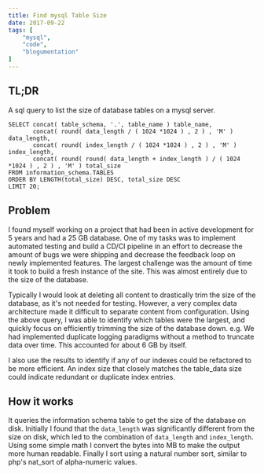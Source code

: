 ```yaml
---
title: Find mysql Table Size
date: 2017-09-22
tags: [
    "mysql",
    "code",
    "blogumentation"
]
---
```


## TL;DR
A sql query to list the size of database tables on a mysql server.

```mysql
SELECT concat( table_schema, '.', table_name ) table_name,
       concat( round( data_length / ( 1024 *1024 ) , 2 ) , 'M' ) data_length,
       concat( round( index_length / ( 1024 *1024 ) , 2 ) , 'M' ) index_length,
       concat( round( round( data_length + index_length ) / ( 1024 *1024 ) , 2 ) , 'M' ) total_size
FROM information_schema.TABLES
ORDER BY LENGTH(total_size) DESC, total_size DESC
LIMIT 20;
```

## Problem
I found myself working on a project that had been in active development for 5 years and had a 25 GB database. One of my tasks was to implement automated testing and build a CD/CI pipeline in an effort to decrease the amount of bugs we were shipping and decrease the feedback loop on newly implemented features. The largest challenge was the amount of time it took to build a fresh instance of the site. This was almost entirely due to the size of the database.

Typically I would look at deleting all content to drastically trim the size of the database, as it's not needed for testing. However, a very complex data architecture made it difficult to separate content from configuration. Using the above query, I was able to identify which tables were the largest, and quickly focus on efficiently trimming the size of the database down. e.g. We had implemented duplicate logging paradigms without a method to truncate data over time. This accounted for about 6 GB by itself.

I also use the results to identify if any of our indexes could be refactored to be more efficient. An index size that closely matches the table_data size could indicate redundant or duplicate index entries.

## How it works
It queries the information schema table to get the size of the database on disk. Initially I found that the `data_length` was significantly different from the size on disk, which led to the combination of `data_length` and `index_length`. Using some simple math I convert the bytes into MB to make the output more human readable. Finally I sort using a natural number sort, similar to php's nat_sort of alpha-numeric values.
